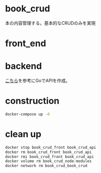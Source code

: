 # book_crud
本の内容管理する。基本的なCRUDのみを実現

# front_end

# backend
[こちら](https://qiita.com/k-penguin-sato/items/8088b69304ee7e8f70be)を参考にGoでAPIを作成。

# construction
```sh
docker-compose up -d
```

# clean up
```sh
docker stop book_crud_front book_crud_api
docker rm book_crud_front book_crud_api
docker rmi book_crud_front book_crud_api
docker volume rm book_crud_node-modules
docker network rm book_crud_book_crud
```
